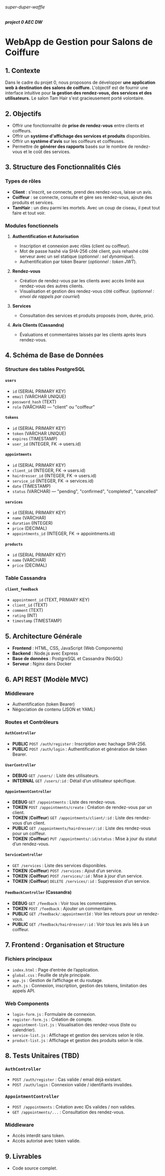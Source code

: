 ###### super-duper-waffle
##### project 0 AEC DW 

# WebApp de Gestion pour Salons de Coiffure

## 1. Contexte

Dans le cadre du projet 0, nous proposons de développer **une application web à destination des salons de coiffure.** L'objectif est de fournir une interface intuitive pour **la gestion des rendez-vous, des services et des utilisateurs.** Le salon Tam Hair s'est gracieusement porté volontaire.

## 2. Objectifs

* Offrir une fonctionnalité de **prise de rendez-vous** entre clients et coiffeurs.
* Offrir un **système d'affichage des services et produits** disponibles.
* Offrir un **système d'avis** sur les coiffeurs et coiffeuses.
* Permettre de **générer des rapports** basés sur le nombre de rendez-vous et le coût des services.

## 3. Structure des Fonctionnalités Clés

### Types de rôles

* **Client** : s’inscrit, se connecte, prend des rendez-vous, laisse un avis.
* **Coiffeur** : se connecte, consulte et gère ses rendez-vous, ajoute des produits et services.
* **TamHair** : un dieu parmi les mortels. Avec un coup de ciseau, il peut tout faire et tout voir.

### Modules fonctionnels

1. **Authentification et Autorisation**

   * Inscription et connexion avec rôles (client ou coiffeur).
   * Mot de passe hashé via SHA-256 côté client, puis rehashé côté serveur avec un sel statique (*optionnel : sel dynamique*).
   * Authentification par token Bearer (*optionnel : token JWT*).

2. **Rendez-vous**

   * Création de rendez-vous par les clients avec accès limité aux rendez-vous des autres clients.
   * Visualisation et gestion des rendez-vous côté coiffeur. (*optionnel : envoi de rappels par courriel*)

3. **Services**

   * Consultation des services et produits proposés (nom, durée, prix).

4. **Avis Clients (Cassandra)**

   * Évaluations et commentaires laissés par les clients après leurs rendez-vous.

## 4. Schéma de Base de Données

### Structure des tables PostgreSQL

#### `users`

* `id` (SERIAL PRIMARY KEY)
* `email` (VARCHAR UNIQUE)
* `password_hash` (TEXT)
* `role` (VARCHAR) — "client" ou "coiffeur"

#### `tokens`

* `id` (SERIAL PRIMARY KEY)
* `token` (VARCHAR UNIQUE)
* `expires` (TIMESTAMP)
* `user_id` (INTEGER, FK → users.id)

#### `appointments`

* `id` (SERIAL PRIMARY KEY)
* `client_id` (INTEGER, FK → users.id)
* `hairdresser_id` (INTEGER, FK → users.id)
* `service_id` (INTEGER, FK → services.id)
* `date` (TIMESTAMP)
* `status` (VARCHAR) — "pending", "confirmed", "completed", "cancelled"

#### `services`

* `id` (SERIAL PRIMARY KEY)
* `name` (VARCHAR)
* `duration` (INTEGER)
* `price` (DECIMAL)
* `appointments_id` (INTEGER, FK → appointments.id)

#### `products`

* `id` (SERIAL PRIMARY KEY)
* `name` (VARCHAR)
* `price` (DECIMAL)

### Table Cassandra

#### `client_feedback`

* `appointment_id` (TEXT, PRIMARY KEY)
* `client_id` (TEXT)
* `comment` (TEXT)
* `rating` (INT)
* `timestamp` (TIMESTAMP)

## 5. Architecture Générale

* **Frontend** : HTML, CSS, JavaScript (Web Components)
* **Backend** : Node.js avec Express
* **Base de données** : PostgreSQL et Cassandra (NoSQL)
* **Serveur** : Nginx dans Docker

## 6. API REST (Modèle MVC)

### Middleware

* Authentification (token Bearer)
* Négociation de contenu (JSON et YAML)

### Routes et Contrôleurs

#### `AuthController`

* **PUBLIC** `POST /auth/register` : Inscription avec hachage SHA-256.
* **PUBLIC** `POST /auth/login` : Authentification et génération de token Bearer.

#### `UserController`

* **DEBUG** `GET /users/` : Liste des utilisateurs.
* **INTERNAL** `GET /users/:id` : Détail d’un utilisateur spécifique.

#### `AppointmentController`

* **DEBUG** `GET /appointments` : Liste des rendez-vous.
* **TOKEN** `POST /appointments/create` : Création de rendez-vous par un client.
* **TOKEN** (**Coiffeur**) `GET /appointments/client/:id` : Liste des rendez-vous d’un client.
* **PUBLIC** `GET /appointments/hairdresser/:id` : Liste des rendez-vous pour un coiffeur.
* **TOKEN** (**Coiffeur**) `PUT /appointments/:id/status` : Mise à jour du statut d’un rendez-vous.

#### `ServiceController`

* `GET /services` : Liste des services disponibles.
* **TOKEN** (**Coiffeur**) `POST /services` : Ajout d’un service.
* **TOKEN** (**Coiffeur**) `POST /services/:id` : Mise à jour d’un service.
* **TOKEN** (**Coiffeur**) `DELETE /services/:id` : Suppression d’un service.

#### `FeedbackController` (Cassandra)

* **DEBUG** `GET /feedback` : Voir tous les commentaires.
* **TOKEN** `POST /feedback` : Ajouter un commentaire.
* **PUBLIC** `GET /feedback/:appointmentId` : Voir les retours pour un rendez-vous.
* **PUBLIC** `GET /feedback/hairdresser/:id` : Voir tous les avis liés à un coiffeur.

## 7. Frontend : Organisation et Structure

### Fichiers principaux

* `index.html` : Page d’entrée de l’application.
* `global.css` : Feuille de style principale.
* `app.js` : Gestion de l’affichage et du routage.
* `auth.js` : Connexion, inscription, gestion des tokens, limitation des appels API.

### Web Components

* `login-form.js` : Formulaire de connexion.
* `register-form.js` : Création de compte.
* `appointment-list.js` : Visualisation des rendez-vous (liste ou calendrier).
* `service-list.js` : Affichage et gestion des services selon le rôle.
* `product-list.js` : Affichage et gestion des produits selon le rôle.

## 8. Tests Unitaires (TBD)

### `AuthController`

* `POST /auth/register` : Cas valide / email déjà existant.
* `POST /auth/login` : Connexion valide / identifiants invalides.

### `AppointmentController`

* `POST /appointments` : Création avec IDs valides / non valides.
* `GET /appointments/...` : Consultation des rendez-vous.

### Middleware

* Accès interdit sans token.
* Accès autorisé avec token valide.

## 9. Livrables

* Code source complet.
